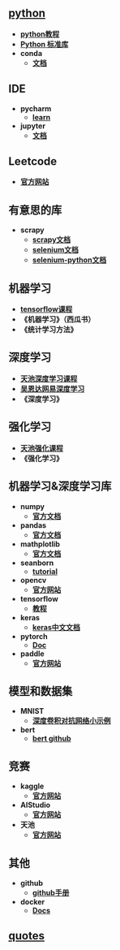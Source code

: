 ## [python](python)  
- **[python教程](https://docs.python.org/zh-cn/3/tutorial/index.html)** 
- **[Python 标准库](https://docs.python.org/zh-cn/3/library/index.html)**
- **conda**
  - **[文档](https://docs.conda.io/en/latest/)** 
## IDE
- **pycharm**
  - **[learn](https://www.jetbrains.com/pycharm/learn/)**
- **jupyter**
  - **[文档](https://jupyter.org/documentation)**
## Leetcode
- **[官方网站](https://leetcode-cn.com/)**

## 有意思的库 
 - **scrapy**
   - **[scrapy文档](https://docs.scrapy.org/en/latest/)**
   - **[selenium文档](https://www.selenium.dev/documentation/en/)**
   - **[selenium-python文档](https://selenium-python-zh.readthedocs.io/en/latest/index.html)**

## 机器学习
- **[tensorflow课程](https://tensorflow.google.cn/resources/learn-ml)**
- **《机器学习》（西瓜书）**
- **《统计学习方法》**

## 深度学习
- **[天池深度学习课程](https://tianchi.aliyun.com/specials/promotion/aicampdl?spm=5176.14154004.J_1266466330.5.31fe5699ACPlkq)**
- **[吴恩达网易深度学习]()**
- **《深度学习》**

## 强化学习
- **[天池强化课程](https://tianchi.aliyun.com/specials/promotion/aicamprl?spm=5176.14154004.J_1266466330.4.31fe5699ACPlkq)**
- **《强化学习》**

## 机器学习&深度学习库
- **numpy**
  - **[官方文档](https://numpy.org/doc/stable/reference/)** 
- **pandas**
  - **[官方文档](https://pandas.pydata.org/docs/)**
- **mathplotlib**
  -  **[官方文档](https://matplotlib.org/)**
- **seanborn**
  - **[tutorial](http://seaborn.pydata.org/tutorial.html)** 
- **opencv**
  - **[官方网站](https://opencv.org/)** 
- **tensorflow**
  - **[教程](https://tensorflow.google.cn/tutorials)** 
- **keras**
  - **[keras中文文档](https://keras.io/zh/)** 
- **pytorch**
  - **[Doc](https://pytorch.org/docs/stable/index.html)** 
- **paddle**
  - **[官方网站](https://www.paddlepaddle.org.cn/)**

## 模型和数据集
- **MNIST**
  - **[深度卷积对抗网络小示例](https://tensorflow.google.cn/tutorials/generative/dcgan)** 
- **bert**
  - **[bert github](https://github.com/google-research/bert)** 

## 竞赛
- **kaggle**
  - **[官方网站](https://www.kaggle.com/)**
- **AIStudio**
  - **[官方网站](https://aistudio.baidu.com/aistudio/index)** 
- **天池**
  - **[官方网站](https://tianchi.aliyun.com/)**
## 其他
- **github**
  - **[github手册](https://git-scm.com/book/zh/v2)**
- **docker**
  - **[Docs](https://docs.docker.com/)**

## [quotes](quotes/quotes.md)

